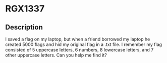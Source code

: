 # RGX1337

## Description
I saved a flag on my laptop, but when a friend borrowed my laptop he created 5000 flags and hid my original flag in a .txt file. I remember my flag consisted of 5 uppercase letters, 6 numbers, 8 lowercase letters, and 7 other uppercase letters. Can you help me find it?
